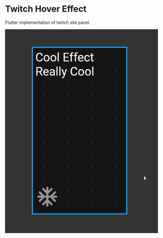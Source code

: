 # Twitch Hover Effect

Flutter implementation of twitch site panel.

 <p align="center">
 <img align="center" alt="keystrokes" src="https://raw.githubusercontent.com/pawelwiklo/twitch_hover_effect/master/gifs/twitch.gif" />
 </p>
